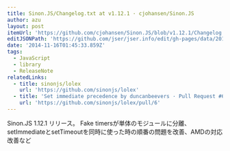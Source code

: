 ```yaml
---
title: Sinon.JS/Changelog.txt at v1.12.1 · cjohansen/Sinon.JS
author: azu
layout: post
itemUrl: 'https://github.com/cjohansen/Sinon.JS/blob/v1.12.1/Changelog.txt'
editJSONPath: 'https://github.com/jser/jser.info/edit/gh-pages/data/2014/11/index.json'
date: '2014-11-16T01:45:33.859Z'
tags:
  - JavaScript
  - library
  - ReleaseNote
relatedLinks:
  - title: sinonjs/lolex
    url: 'https://github.com/sinonjs/lolex'
  - title: 'Set immediate precedence by duncanbeevers · Pull Request #6 · sinonjs/lolex'
    url: 'https://github.com/sinonjs/lolex/pull/6'
---
```

Sinon.JS 1.12.1 リリース。
Fake timersが単体のモジュールに分離、setImmediateとsetTimeoutを同時に使った時の順番の問題を改善、AMDの対応改善など
